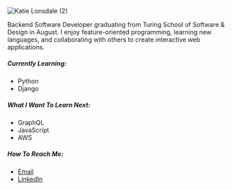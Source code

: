 ![Katie Lonsdale (2)](https://github.com/KatieLonsdale/KatieLonsdale/assets/118778749/2d5498d1-90a1-4046-bf4b-fec7c507899a)

<p> Backend Software Developer graduating from Turing School of Software & Design in August. I enjoy feature-oriented programming, learning new languages, and collaborating with others to create interactive web applications.</p>

##### Currently Learning:
- Python
- Django

##### What I Want To Learn Next:
- GraphQL
- JavaScript
- AWS

##### How To Reach Me:
- [Email](mailto:katie952@gmail.com)
- [LinkedIn](https://www.linkedin.com/in/katherine-lonsdale-7b215185/)


<!--
**KatieLonsdale/KatieLonsdale** is a ✨ _special_ ✨ repository because its `README.md` (this file) appears on your GitHub profile.

Here are some ideas to get you started:

- 🔭 I’m currently working on ...
- 🌱 I’m currently learning ...
- 👯 I’m looking to collaborate on ...
- 🤔 I’m looking for help with ...
- 💬 Ask me about ...
- 📫 How to reach me: ...
- 😄 Pronouns: ...
- ⚡ Fun fact: ...
-->


